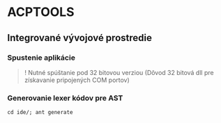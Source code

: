 # ACPTOOLS

## Integrované vývojové prostredie

### Spustenie aplikácie
> ! Nutné spúštanie pod 32 bitovou verziou (Dôvod 32 bitová dll pre získavanie pripojených COM portov)

### Generovanie lexer kódov pre AST

```
cd ide/; ant generate
```